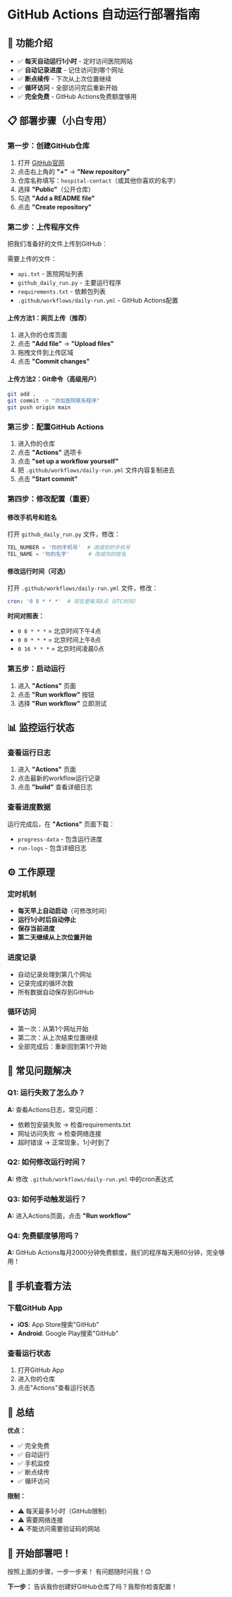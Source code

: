 # GitHub Actions 自动运行部署指南

## 🎯 功能介绍
- ✅ **每天自动运行1小时** - 定时访问医院网站
- ✅ **自动记录进度** - 记住访问到哪个网址
- ✅ **断点续传** - 下次从上次位置继续
- ✅ **循环访问** - 全部访问完后重新开始
- ✅ **完全免费** - GitHub Actions免费额度够用

## 📋 部署步骤（小白专用）

### 第一步：创建GitHub仓库
1. 打开 [GitHub官网](https://github.com/)
2. 点击右上角的 **"+"** → **"New repository"**
3. 仓库名称填写：`hospital-contact`（或其他你喜欢的名字）
4. 选择 **"Public"**（公开仓库）
5. 勾选 **"Add a README file"**
6. 点击 **"Create repository"**

### 第二步：上传程序文件
把我们准备好的文件上传到GitHub：

需要上传的文件：
- `api.txt` - 医院网址列表
- `github_daily_run.py` - 主要运行程序
- `requirements.txt` - 依赖包列表
- `.github/workflows/daily-run.yml` - GitHub Actions配置

#### 上传方法1：网页上传（推荐）
1. 进入你的仓库页面
2. 点击 **"Add file"** → **"Upload files"**
3. 拖拽文件到上传区域
4. 点击 **"Commit changes"**

#### 上传方法2：Git命令（高级用户）
```bash
git add .
git commit -m "添加医院联系程序"
git push origin main
```

### 第三步：配置GitHub Actions
1. 进入你的仓库
2. 点击 **"Actions"** 选项卡
3. 点击 **"set up a workflow yourself"**
4. 把 `.github/workflows/daily-run.yml` 文件内容复制进去
5. 点击 **"Start commit"**

### 第四步：修改配置（重要）

#### 修改手机号和姓名
打开 `github_daily_run.py` 文件，修改：
```python
TEL_NUMBER = '你的手机号'  # 改成你的手机号
TEL_NAME = '你的名字'      # 改成你的姓名
```

#### 修改运行时间（可选）
打开 `.github/workflows/daily-run.yml` 文件，修改：
```yaml
cron: '0 8 * * *'  # 现在是每天8点（UTC时间）
```

**时间对照表：**
- `0 8 * * *` = 北京时间下午4点
- `0 0 * * *` = 北京时间上午8点
- `0 16 * * *` = 北京时间凌晨0点

### 第五步：启动运行
1. 进入 **"Actions"** 页面
2. 点击 **"Run workflow"** 按钮
3. 选择 **"Run workflow"** 立即测试

## 📊 监控运行状态

### 查看运行日志
1. 进入 **"Actions"** 页面
2. 点击最新的workflow运行记录
3. 点击 **"build"** 查看详细日志

### 查看进度数据
运行完成后，在 **"Actions"** 页面下载：
- `progress-data` - 包含运行进度
- `run-logs` - 包含详细日志

## ⚙️ 工作原理

### 定时机制
- **每天早上自动启动**（可修改时间）
- **运行1小时后自动停止**
- **保存当前进度**
- **第二天继续从上次位置开始**

### 进度记录
- 自动记录处理到第几个网址
- 记录完成的循环次数
- 所有数据自动保存到GitHub

### 循环访问
- 第一次：从第1个网址开始
- 第二次：从上次结束位置继续
- 全部完成后：重新回到第1个开始

## 🔧 常见问题解决

### Q1: 运行失败了怎么办？
**A:** 查看Actions日志，常见问题：
- 依赖包安装失败 → 检查requirements.txt
- 网址访问失败 → 检查网络连接
- 超时错误 → 正常现象，1小时到了

### Q2: 如何修改运行时间？
**A:** 修改 `.github/workflows/daily-run.yml` 中的cron表达式

### Q3: 如何手动触发运行？
**A:** 进入Actions页面，点击 **"Run workflow"**

### Q4: 免费额度够用吗？
**A:** GitHub Actions每月2000分钟免费额度，我们的程序每天用60分钟，完全够用！

## 📱 手机查看方法

### 下载GitHub App
- **iOS**: App Store搜索"GitHub"
- **Android**: Google Play搜索"GitHub"

### 查看运行状态
1. 打开GitHub App
2. 进入你的仓库
3. 点击"Actions"查看运行状态

## 🎯 总结

**优点：**
- ✅ 完全免费
- ✅ 自动运行
- ✅ 手机监控
- ✅ 断点续传
- ✅ 循环访问

**限制：**
- ⚠️ 每天最多1小时（GitHub限制）
- ⚠️ 需要网络连接
- ⚠️ 不能访问需要验证码的网站

## 🚀 开始部署吧！

按照上面的步骤，一步一步来！
有问题随时问我！😊

**下一步：** 告诉我你创建好GitHub仓库了吗？我帮你检查配置！